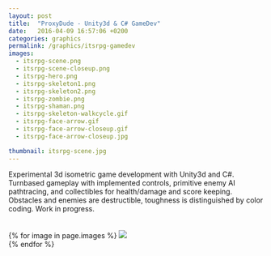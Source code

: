 ```yaml
---
layout: post
title:  "ProxyDude - Unity3d & C# GameDev"
date:   2016-04-09 16:57:06 +0200
categories: graphics
permalink: /graphics/itsrpg-gamedev
images:
  - itsrpg-scene.png
  - itsrpg-scene-closeup.png
  - itsrpg-hero.png
  - itsrpg-skeleton1.png
  - itsrpg-skeleton2.png
  - itsrpg-zombie.png
  - itsrpg-shaman.png
  - itsrpg-skeleton-walkcycle.gif
  - itsrpg-face-arrow.gif
  - itsrpg-face-arrow-closeup.gif
  - itsrpg-face-arrow-closeup.jpg

thumbnail: itsrpg-scene.jpg
---
```

Experimental 3d isometric game development with Unity3d and C#. Turnbased gameplay with implemented controls, primitive enemy AI pathtracing, and collectibles for health/damage and score keeping. Obstacles and enemies are destructible, toughness is distinguished by color coding. Work in progress.<br />
<br />
<br />
{% for image in page.images %}
  <img rel="nofollow" class="image-full" src="/assets/graphics/proxydude-unity3d-gamedev/{{ image }}"/>
  <br />
{% endfor %}
